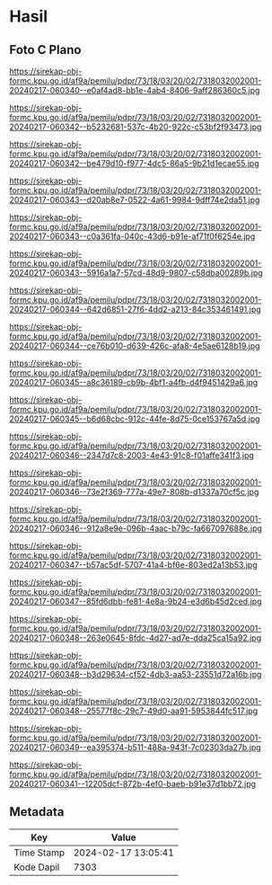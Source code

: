 # Hasil

## Foto C Plano

https://sirekap-obj-formc.kpu.go.id/af9a/pemilu/pdpr/73/18/03/20/02/7318032002001-20240217-060340--e0af4ad8-bb1e-4ab4-8406-9aff286360c5.jpg

https://sirekap-obj-formc.kpu.go.id/af9a/pemilu/pdpr/73/18/03/20/02/7318032002001-20240217-060342--b5232681-537c-4b20-922c-c53bf2f93473.jpg

https://sirekap-obj-formc.kpu.go.id/af9a/pemilu/pdpr/73/18/03/20/02/7318032002001-20240217-060342--be479d10-f977-4dc5-86a5-9b21d1ecae55.jpg

https://sirekap-obj-formc.kpu.go.id/af9a/pemilu/pdpr/73/18/03/20/02/7318032002001-20240217-060343--d20ab8e7-0522-4a61-9984-9dff74e2da51.jpg

https://sirekap-obj-formc.kpu.go.id/af9a/pemilu/pdpr/73/18/03/20/02/7318032002001-20240217-060343--c0a361fa-040c-43d6-b91e-af71f0f6254e.jpg

https://sirekap-obj-formc.kpu.go.id/af9a/pemilu/pdpr/73/18/03/20/02/7318032002001-20240217-060343--5916a1a7-57cd-48d9-9807-c58dba00289b.jpg

https://sirekap-obj-formc.kpu.go.id/af9a/pemilu/pdpr/73/18/03/20/02/7318032002001-20240217-060344--642d6851-27f6-4dd2-a213-84c353461491.jpg

https://sirekap-obj-formc.kpu.go.id/af9a/pemilu/pdpr/73/18/03/20/02/7318032002001-20240217-060344--ce76b010-d639-426c-afa8-4e5ae6128b19.jpg

https://sirekap-obj-formc.kpu.go.id/af9a/pemilu/pdpr/73/18/03/20/02/7318032002001-20240217-060345--a8c36189-cb9b-4bf1-a4fb-d4f9451429a6.jpg

https://sirekap-obj-formc.kpu.go.id/af9a/pemilu/pdpr/73/18/03/20/02/7318032002001-20240217-060345--b6d68cbc-912c-44fe-8d75-0ce153767a5d.jpg

https://sirekap-obj-formc.kpu.go.id/af9a/pemilu/pdpr/73/18/03/20/02/7318032002001-20240217-060346--2347d7c8-2003-4e43-91c8-f01affe341f3.jpg

https://sirekap-obj-formc.kpu.go.id/af9a/pemilu/pdpr/73/18/03/20/02/7318032002001-20240217-060346--73e2f369-777a-49e7-808b-d1337a70cf5c.jpg

https://sirekap-obj-formc.kpu.go.id/af9a/pemilu/pdpr/73/18/03/20/02/7318032002001-20240217-060346--912a8e9e-096b-4aac-b79c-fa667097688e.jpg

https://sirekap-obj-formc.kpu.go.id/af9a/pemilu/pdpr/73/18/03/20/02/7318032002001-20240217-060347--b57ac5df-5707-41a4-bf6e-803ed2a13b53.jpg

https://sirekap-obj-formc.kpu.go.id/af9a/pemilu/pdpr/73/18/03/20/02/7318032002001-20240217-060347--85fd6dbb-fe81-4e8a-9b24-e3d6b45d2ced.jpg

https://sirekap-obj-formc.kpu.go.id/af9a/pemilu/pdpr/73/18/03/20/02/7318032002001-20240217-060348--263e0645-8fdc-4d27-ad7e-dda25ca15a92.jpg

https://sirekap-obj-formc.kpu.go.id/af9a/pemilu/pdpr/73/18/03/20/02/7318032002001-20240217-060348--b3d29634-cf52-4db3-aa53-23551d72a16b.jpg

https://sirekap-obj-formc.kpu.go.id/af9a/pemilu/pdpr/73/18/03/20/02/7318032002001-20240217-060348--25577f8c-29c7-49d0-aa91-5953844fc517.jpg

https://sirekap-obj-formc.kpu.go.id/af9a/pemilu/pdpr/73/18/03/20/02/7318032002001-20240217-060349--ea395374-b511-488a-943f-7c02303da27b.jpg

https://sirekap-obj-formc.kpu.go.id/af9a/pemilu/pdpr/73/18/03/20/02/7318032002001-20240217-060341--12205dcf-872b-4ef0-baeb-b91e37d1bb72.jpg


## Metadata

| Key        | Value               |
| ---------- | ------------------- |
| Time Stamp | 2024-02-17 13:05:41 |
| Kode Dapil | 7303                |



